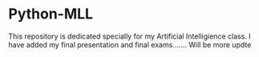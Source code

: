 # Python-MLL

This repository is dedicated specially for my Artificial Intelligience class.
I have added my final presentation and final exams.......
Will be more updte
